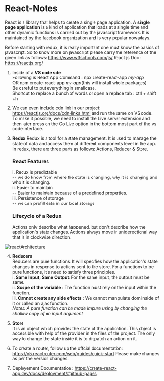 # React-Notes
React is a library that helps to create a single page application. A <b>single page application</b> is a kind of application that loads at a single time and other dynamic functions is carried out by the javascript framework. It is maintained by the facebook organization and is very popular nowadays. 

Before starting with redux, it is really important one must know the basics of javascript. So to know more on javascript please carry the reference of the given link as follows: https://www.w3schools.com/js/
React js Doc : https://reactjs.org/

1. Inside of a
   <b> VS code sde</b><br>
   Following is React App Command : npx create-react-app <i>my-app</i><br> OR
   npm create-react-app <i>my-app</i>(this will install whole packages)<br>
   Be careful to put everything in smallcase.<br>
   Shortcut to replace a bunch of words or open a replace tab : ctrl + shift +h
2. We can even include cdn link in our project:
   https://reactjs.org/docs/cdn-links.html and run the same on VS code. </br>
   To make it possible, we need to install the Live server extension and then later press on the Go Live option in the bottom-most part of the vs code interface. <br>
3. <b>Redux</b>
   Redux is a tool for a state management. It is used to manage the state of data and access them at different components level in the app. In redux, there are three parts as follows: Actions, Reducer & Store.<br>
   <h3>React Features</h3>
   i. Redux is predictable<br>
         -- we do know from where the state is changing, why it is changing and who it is changing.<br>
   ii. Easier to maintain<br>
        -- Easier to maintain because of a predefined properties.<br>
   iii. Persistence of storage <br>
       -- we can prefill data in our local storage<br>
 
   <h3>Lifecycle of a Redux</h3>   
   <p>Actions only describe what happened, but don't describe how the application's state changes. Actions always move in uniderectional way that is in clockwise direction. <p>
   

![reactArchitecture](https://user-images.githubusercontent.com/96413187/198951659-9a73bceb-d901-42d1-b518-ac6659cc4e38.png)

   4. <b>Reducers</b><br/>
      Reducers are pure functions. It will specifies how the application's state changes in response to actions sent to the store. For a functions to be pure functions, it's need to satisfy three principles.<br/>
   i.<b> Same Input, Same Output</b>: For the same input, the output must be same.<br/>
   ii.<b> Scope of the variable </b>: The function must rely on the input within the function.<br/>
   iii.<b> Cannot create any side effects</b> :  We cannot manipulate dom inside of it or called an ajax function.<br/>
   <i>Notes: A pure function can be made impure using by changing the shallow copy of an input argument</i><br/>

   5. <b>Store</b><br/>
    It is an object which provides the state of the application. This object is accessible with help of the provider in the files of the project. The only way to change the state inside it is to dispatch an action on it.<br/>
   
   6. To create a router, follow up the offcial documentation: https://v5.reactrouter.com/web/guides/quick-start
      Please make changes as per the version changes.
       
   7. Deployement Documentation :  https://create-react-app.dev/docs/deployment/#github-pages
